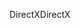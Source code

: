 <span data-ttu-id="f8011-101">DirectX</span><span class="sxs-lookup"><span data-stu-id="f8011-101">DirectX</span></span>